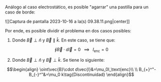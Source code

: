 
Análogo al caso electrostático, es posible "agarrar" una pastilla para un caso de borde: 

![[Captura de pantalla 2023-10-16 a la(s) 09.38.11.png|center]]

Por ende, es posible dividir el problema en dos casos posibles: 

1. Donde $\vec{B}\perp\hat{n}$ y $\vec{B}\parallel\hat{k}$. En este caso, se tiene que: 

$$\oint\vec{B}\cdot d\vec{l}=0\;\;\;\implies\;\;\; I_\text{enc}=0$$

2. Donde $\vec{B}\perp\hat{n}$ y $\vec{B}\perp\hat{k}$. Se tiene lo siguiente: 

$$\begin{align}
\oint\vec{B}\cdot d\vec{l}&=\mu_0I_\text{enc}\\  \\
B_{+}^"-B_{-}^"&=\mu_0 k\tag{Discontinuidad}
\end{align}$$

